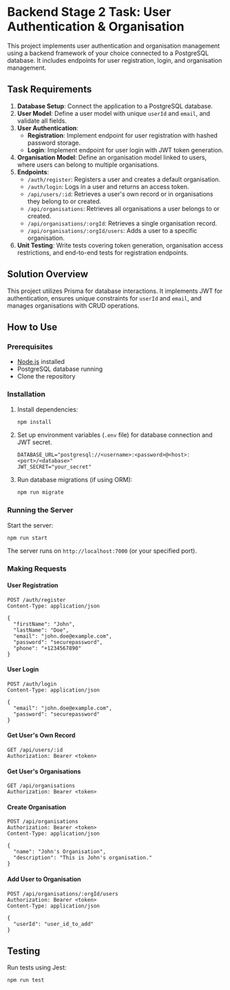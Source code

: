 # Backend Stage 2 Task: User Authentication & Organisation

This project implements user authentication and organisation management using a backend framework of your choice connected to a PostgreSQL database. It includes endpoints for user registration, login, and organisation management.

## Task Requirements

1. **Database Setup**: Connect the application to a PostgreSQL database.
2. **User Model**: Define a user model with unique `userId` and `email`, and validate all fields.
3. **User Authentication**:
   - **Registration**: Implement endpoint for user registration with hashed password storage.
   - **Login**: Implement endpoint for user login with JWT token generation.
4. **Organisation Model**: Define an organisation model linked to users, where users can belong to multiple organisations.
5. **Endpoints**:
   - `/auth/register`: Registers a user and creates a default organisation.
   - `/auth/login`: Logs in a user and returns an access token.
   - `/api/users/:id`: Retrieves a user's own record or in organisations they belong to or created.
   - `/api/organisations`: Retrieves all organisations a user belongs to or created.
   - `/api/organisations/:orgId`: Retrieves a single organisation record.
   - `/api/organisations/:orgId/users`: Adds a user to a specific organisation.
6. **Unit Testing**: Write tests covering token generation, organisation access restrictions, and end-to-end tests for registration endpoints.

## Solution Overview

This project utilizes Prisma for database interactions. It implements JWT for authentication, ensures unique constraints for `userId` and `email`, and manages organisations with CRUD operations.

## How to Use

### Prerequisites

- [Node.js](https://nodejs.org/) installed
- PostgreSQL database running
- Clone the repository

### Installation

1. Install dependencies:

   ```bash
   npm install
   ```

2. Set up environment variables (`.env` file) for database connection and JWT secret.

    ```env
    DATABASE_URL="postgresql://<username>:<password>@<host>:<port>/<database>"
    JWT_SECRET="your_secret"
    ```

3. Run database migrations (if using ORM):

   ```bash
   npm run migrate
   ```

### Running the Server

Start the server:

```bash
npm run start
```

The server runs on `http://localhost:7000` (or your specified port).

### Making Requests

#### User Registration

```http
POST /auth/register
Content-Type: application/json

{
  "firstName": "John",
  "lastName": "Doe",
  "email": "john.doe@example.com",
  "password": "securepassword",
  "phone": "+1234567890"
}
```

#### User Login

```http
POST /auth/login
Content-Type: application/json

{
  "email": "john.doe@example.com",
  "password": "securepassword"
}
```

#### Get User's Own Record

```http
GET /api/users/:id
Authorization: Bearer <token>
```

#### Get User's Organisations

```http
GET /api/organisations
Authorization: Bearer <token>
```

#### Create Organisation

```http
POST /api/organisations
Authorization: Bearer <token>
Content-Type: application/json

{
  "name": "John's Organisation",
  "description": "This is John's organisation."
}
```

#### Add User to Organisation

```http
POST /api/organisations/:orgId/users
Authorization: Bearer <token>
Content-Type: application/json

{
  "userId": "user_id_to_add"
}
```

## Testing

Run tests using Jest:

```bash
npm run test
```
